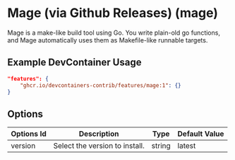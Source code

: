 
# Mage (via Github Releases) (mage)

Mage is a make-like build tool using Go. You write plain-old go functions, and Mage automatically uses them as Makefile-like runnable targets.

## Example DevContainer Usage

```json
"features": {
    "ghcr.io/devcontainers-contrib/features/mage:1": {}
}
```

## Options

| Options Id | Description | Type | Default Value |
|-----|-----|-----|-----|
| version | Select the version to install. | string | latest |


